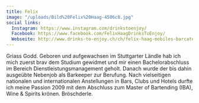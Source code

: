 ```yaml
---
title: Felix
image: "/uploads/Bild%20Felix%20Haag-4506c8.jpg"
social links:
  Instagram: https://www.instagram.com/drinkstoenjoy/
  Facebook: https://www.facebook.com/FelixHaagDrinksToEnjoy/
  Webseite: http://www.drinks-to-enjoy.ch/ch/felix-haag-mobiles-barcatering/
---
```


Griass Godd. Geboren und aufgewachsen im Stuttgarter Ländle hab ich mich zuerst brav dem Studium gewidmet und mir einen Bachelorabschluss im Bereich Dienstleistungsmanagement geholt. Danach wurde der bis dahin ausgeübte Nebenjob als Barkeeper zur Berufung. Nach vielseitigen nationalen und internationalen Anstellungen in Bars, Clubs und Hotels durfte ich meine Passion 2009 mit dem Abschluss zum Master of Bartending (IBA), Wine & Spirits krönen. Bröschderle.
